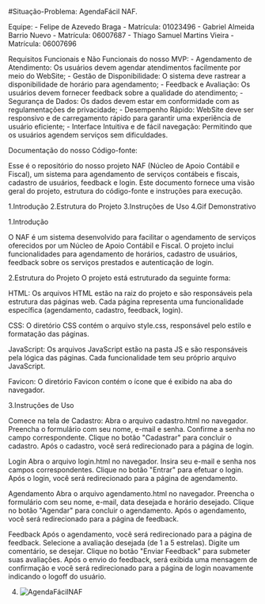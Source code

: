 #Situação-Problema: AgendaFácil NAF.

Equipe:
	- Felipe de Azevedo Braga - Matrícula: 01023496
	- Gabriel Almeida Barrio Nuevo - Matrícula: 06007687
	- Thiago Samuel Martins Vieira - Matrícula: 06007696
 
Requisitos Funcionais e Não Funcionais do nosso MVP:
	- Agendamento de Atendimento: Os usuários devem agendar atendimentos facilmente por meio do WebSite;
	- Gestão de Disponibilidade: O sistema deve rastrear a disponibilidade de horário para agendamento;
	- Feedback e Avaliação: Os usuários devem fornecer feedback sobre a qualidade do atendimento;
	- Segurança de Dados: Os dados devem estar em conformidade com as regulamentações de privacidade;
	- Desempenho Rápido: WebSite deve ser responsivo e de carregamento rápido para garantir uma experiência de usuário eficiente;
	- Interface Intuitiva e de fácil navegação: Permitindo que os usuários agendem serviços sem dificuldades.
	
Documentação do nosso Código-fonte:

Esse é o repositório do nosso projeto NAF (Núcleo de Apoio Contábil e Fiscal), um sistema para agendamento de serviços contábeis e fiscais, cadastro de usuários, feedback e login. Este documento fornece uma visão geral do projeto, estrutura do código-fonte e instruções para execução.

1.Introdução
2.Estrutura do Projeto
3.Instruções de Uso
4.Gif Demonstrativo

1.Introdução

O NAF é um sistema desenvolvido para facilitar o agendamento de serviços oferecidos por um Núcleo de Apoio Contábil e Fiscal. O projeto inclui funcionalidades para agendamento de horários, cadastro de usuários, feedback sobre os serviços prestados e autenticação de login.

2.Estrutura do Projeto
O projeto está estruturado da seguinte forma:

HTML: Os arquivos HTML estão na raiz do projeto e são responsáveis pela estrutura das páginas web. Cada página representa uma funcionalidade específica (agendamento, cadastro, feedback, login).

CSS: O diretório CSS contém o arquivo style.css, responsável pelo estilo e formatação das páginas.

JavaScript: Os arquivos JavaScript estão na pasta JS e são responsáveis pela lógica das páginas. Cada funcionalidade tem seu próprio arquivo JavaScript.

Favicon: O diretório Favicon contém o ícone que é exibido na aba do navegador.

3.Instruções de Uso

Comece na tela de Cadastro:
Abra o arquivo cadastro.html no navegador.
Preencha o formulário com seu nome, e-mail e senha.
Confirme a senha no campo correspondente.
Clique no botão "Cadastrar" para concluir o cadastro.
Após o cadastro, você será redirecionado para a página de login.

Login
Abra o arquivo login.html no navegador.
Insira seu e-mail e senha nos campos correspondentes.
Clique no botão "Entrar" para efetuar o login.
Após o login, você será redirecionado para a página de agendamento.

Agendamento
Abra o arquivo agendamento.html no navegador.
Preencha o formulário com seu nome, e-mail, data desejada e horário desejado.
Clique no botão "Agendar" para concluir o agendamento.
Após o agendamento, você será redirecionado para a página de feedback.

Feedback
Após o agendamento, você será redirecionado para a página de feedback.
Selecione a avaliação desejada (de 1 a 5 estrelas).
Digite um comentário, se desejar.
Clique no botão "Enviar Feedback" para submeter suas avaliações.
Após o envio do feedback, será exibida uma mensagem de confirmação e você será redirecionado para a página de login noavamente indicando o logoff do usuário.

4. ![AgendaFácilNAF](https://github.com/felipetech4/MVP/assets/97922422/5d53d360-9e2f-4a7a-91a0-8df6a1b5fb51)
